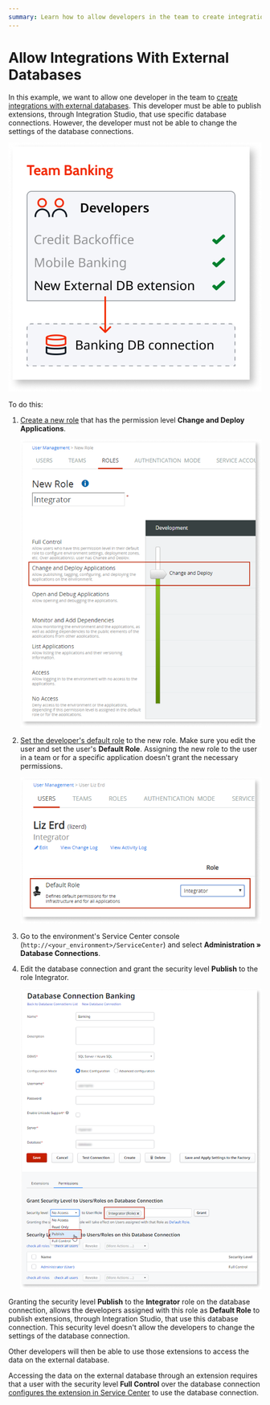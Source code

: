 ```yaml
---
summary: Learn how to allow developers in the team to create integrations with external databases.
---
```


# Allow Integrations With External Databases

In this example, we want to allow one developer in the team to [create integrations with external databases](../../extensibility-and-integration/connect-external-db.md). This developer must be able to publish extensions, through Integration Studio, that use specific database connections. However, the developer must not be able to change the settings of the database connections.

![create integration with external database](images/external-db-integration-diag.png?width=400)

To do this:

1. [Create a new role](create-an-it-role.md#create-a-new-role) that has the permission level **Change and Deploy Applications**.  

    ![create new role in LifeTime](images/external-db-integration-new-role-lt.png?width=500)

1. [Set the developer's default role](create-an-it-role.md#set-the-user-default-role) to the new role. Make sure you edit the user and set the user's **Default Role**. Assigning the new role to the user in a team or for a specific application doesn't grant the necessary permissions.  

    ![set user default role](images/external-db-integration-set-default-role-lt.png?width=500)

1. Go to the environment's Service Center console (`http://<your_environment>/ServiceCenter`) and select **Administration » Database Connections**.

1. Edit the database connection and grant the security level **Publish** to the role Integrator.  

    ![grant publish security level](images/external-db-integration-connection-security-sc.png?width=600)

Granting the security level **Publish** to the **Integrator** role on the database connection, allows the developers assigned with this role as **Default Role** to publish extensions, through Integration Studio, that use this database connection. This security level doesn't allow the developers to change the settings of the database connection.

Other developers will then be able to use those extensions to access the data on the external database.

<div class="info" markdown="1">

Accessing the data on the external database through an extension requires that a user with the security level **Full Control** over the database connection [configures the extension in Service Center](../../extensibility-and-integration/connect-external-db.md#configure-the-extension-to-use-a-database-connection) to use the database connection.

</div>
